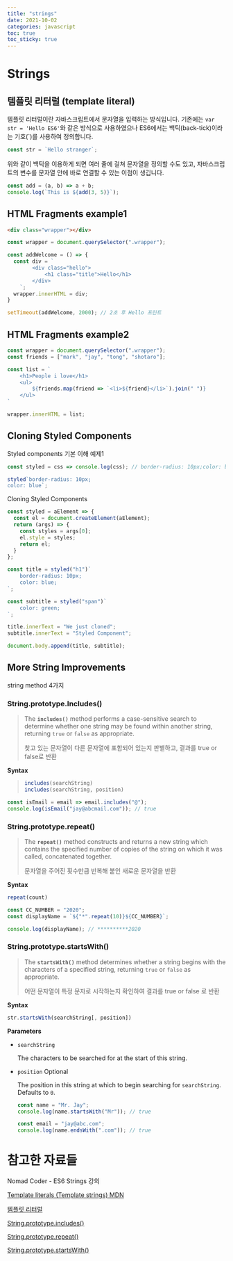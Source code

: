 ```yaml
---
title: "strings"
date: 2021-10-02
categories: javascript
toc: true
toc_sticky: true
---
```


# Strings

## 템플릿 리터럴 (template literal)

템플릿 리터럴이란 자바스크립트에서 문자열을 입력하는 방식입니다. 기존에는 `var str = 'Hello ES6'`와 같은 방식으로 사용하였으나 ES6에서는 백틱(back-tick)이라는 기호(`)를 사용하여 정의합니다.

```javascript
const str = `Hello stranger`;
```

위와 같이 백틱을 이용하게 되면 여러 줄에 걸쳐 문자열을 정의할 수도 있고, 자바스크립트의 변수를 문자열 안에 바로 연결할 수 있는 이점이 생깁니다.

```javascript
const add = (a, b) => a + b;
console.log(`This is ${add(3, 5)}`);
```

## HTML Fragments example1

```html
<div class="wrapper"></div>
```

```javascript
const wrapper = document.querySelector(".wrapper");

const addWelcome = () => {
  const div = `
		<div class="hello">
			<h1 class="title">Hello</h1>
		</div>
	`;
  wrapper.innerHTML = div;
}

setTimeout(addWelcome, 2000); // 2초 후 Hello 프린트
```

## HTML Fragments example2

```javascript
const wrapper = document.querySelector(".wrapper");
const friends = ["mark", "jay", "tong", "shotaro"];

const list = `
	<h1>People i love</h1>
	<ul>
		${friends.map(friend => `<li>${friend}</li>`).join(" ")}
	</ul>
`

wrapper.innerHTML = list;
```

## Cloning Styled Components

Styled components 기본 이해 예제1

```javascript
const styled = css => console.log(css); // border-radius: 10px;color: blue

styled`border-radius: 10px;
color: blue`;
```

Cloning Styled Components

```javascript
const styled = aElement => {
  const el = document.createElement(aElement);
  return (args) => {
    const styles = args[0];
    el.style = styles;
    return el;
  }
};

const title = styled("h1")`
	border-radius: 10px;
	color: blue;
`;

const subtitle = styled("span")`
	color: green;
`;

title.innerText = "We just cloned";
subtitle.innerText = "Styled Component";

document.body.append(title, subtitle);
```

## More String Improvements

string method 4가지

### **String.prototype.Includes()**

> The **`includes()`** method performs a case-sensitive search to determine whether one string may be found within another string, returning `true` or `false` as appropriate.
>
> 찾고 있는 문자열이 다른 문자열에 포함되어 있는지 판별하고, 결과를 true or false로 반환

**Syntax**

> ```javascript
> includes(searchString)
> includes(searchString, position)
> ```

```javascript
const isEmail = email => email.includes("@");
console.log(isEmail("jay@abcmail.com")); // true
```

### **String.prototype.repeat()**

> The **`repeat()`** method constructs and returns a new string which contains the specified number of copies of the string on which it was called, concatenated together.
>
> 문자열을 주어진 횟수만큼 반복해 붙인 새로운 문자열을 반환

**Syntax**

```javascript
repeat(count)
```

```javascript
const CC_NUMBER = "2020";
const displayName = `${"*".repeat(10)}${CC_NUMBER}`;

console.log(displayName); // **********2020
```

### **String.prototype.startsWith()**

> The **`startsWith()`** method determines whether a string begins with the characters of a specified string, returning `true` or `false` as appropriate.
>
> 어떤 문자열이 특정 문자로 시작하는지 확인하여 결과를 true or false 로 반환

**Syntax**

```javascript
str.startsWith(searchString[, position])
```

**Parameters**

- `searchString`

  The characters to be searched for at the start of this string.

- `position` Optional

  The position in this string at which to begin searching for `searchString`. Defaults to `0`.

  ```javascript
  const name = "Mr. Jay";
  console.log(name.startsWith("Mr")); // true
  
  const email = "jay@abc.com";
  console.log(name.endsWith(".com")); // true
  ```

# 참고한 자료들

Nomad Coder - ES6 Strings 강의

[Template literals (Template strings) MDN](https://developer.mozilla.org/en-US/docs/Web/JavaScript/Reference/Template_literals)

[템플릿 리터럴](https://joshua1988.github.io/es6-online-book/template-literal.html)

[String.prototype.includes()](https://developer.mozilla.org/en-US/docs/Web/JavaScript/Reference/Global_Objects/String/includes)

[String.prototype.repeat()](https://developer.mozilla.org/en-US/docs/Web/JavaScript/Reference/Global_Objects/String/repeat)

[String.prototype.startsWith()](https://developer.mozilla.org/en-US/docs/Web/JavaScript/Reference/Global_Objects/String/startsWith)
